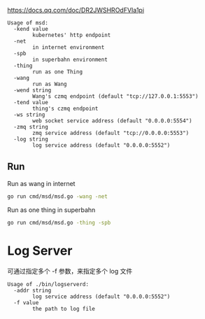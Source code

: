 
https://docs.qq.com/doc/DR2JWSHROdFVIa1pi

```text
Usage of msd:
  -kend value
        kubernetes' http endpoint
  -net
        in internet environment
  -spb
        in superbahn environment
  -thing
        run as one Thing
  -wang
        run as Wang
  -wend string
        Wang's czmq endpoint (default "tcp://127.0.0.1:5553")
  -tend value
        thing's czmq endpoint
  -ws string
        web socket service address (default "0.0.0.0:5554")
  -zmq string
        zmq service address (default "tcp://0.0.0.0:5553")
  -log string
        log service address (default "0.0.0.0:5552")
```

## Run
Run as wang in internet
```bash
go run cmd/msd/msd.go -wang -net
```

Run as one thing in superbahn
```bash
go run cmd/msd/msd.go -thing -spb
```

# Log Server

可通过指定多个 -f 参数，来指定多个 log 文件

```text
Usage of ./bin/logserverd:
  -addr string
        log service address (default "0.0.0.0:5552")
  -f value
        the path to log file
```
